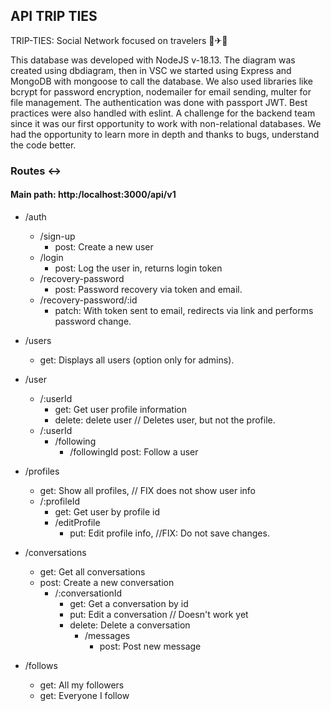 ## API TRIP TIES
TRIP-TIES: Social Network focused on travelers 🚗✈🚢 

This database was developed with NodeJS v-18.13. The diagram was created using dbdiagram, then in VSC we started using Express and MongoDB with mongoose to call the database. We also used libraries like bcrypt for password encryption, nodemailer for email sending, multer for file management. The authentication was done with passport JWT. Best practices were also handled with eslint. A challenge for the backend team since it was our first opportunity to work with non-relational databases. We had the opportunity to learn more in depth and thanks to bugs, understand the code better. 


### Routes ↔

#### Main path: http:/localhost:3000/api/v1

- /auth
    - /sign-up
        - post: Create a new user
    - /login
        - post: Log the user in, returns login token
    - /recovery-password
        - post: Password recovery via token and email. 
    - /recovery-password/:id
        - patch: With token sent to email, redirects via link and performs password change. 
- /users
    - get: Displays all users (option only for admins).

- /user
    - /:userId
        - get: Get user profile information
        - delete: delete user // Deletes user, but not the profile.
    - /:userId
        - /following 
            - /followingId
                post: Follow a user
- /profiles 
    - get: Show all profiles, // FIX does not show user info
    - /:profileId 
        - get: Get user by profile id
        - /editProfile
            - put: Edit profile info, //FIX: Do not save changes. 
- /conversations
    - get: Get all conversations
    - post: Create a new conversation 
        - /:conversationId
            - get: Get a conversation by id
            - put: Edit a conversation // Doesn't work yet
            - delete: Delete a conversation 
                - /messages
                    - post: Post new message 

- /follows
    - get: All my followers
    - get: Everyone I follow 